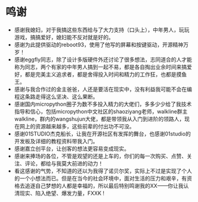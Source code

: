 # 鸣谢

- 感谢我媳妇，对于我搞这些东西给与了大力支持（口头上），中年男人，玩玩游戏，搞搞爱好，媳妇能不反对就是好的。
- 感谢为此提供驱动的reboot93，使用了他写的屏幕和按键驱动，开源精神万岁！
- 感谢eggfly同志，除了设计多版硬件外还讨论了很多想法，志同道合的人才能称为同志，两个有家的中年男人搞到一起不易，都是各自掏出业余时间来搞爱好，都是完美主义追求者，都是舍得投入时间和精力的工作狂，也都是摸鱼王。
- 感谢与我合作过的金主爸爸，人还是要活在现实中，没有利益我可能不会在编程这条路走得这么坚决、这么果断。
- 感谢国内micropython圈子为数不多投入精力的大佬们，多多少少给了我技术指导和信心，包括micropython中文社区的shaoziyang老师，walkline群主walkline，群内的wangshujun大佬，都是带领我从入门到进阶的领路人，现在网上的资源越来越多，这些前辈的付出功不可没。
- 感谢01STUDIO杰克船长，让我在开源社区有发挥的舞台，也感谢01studio的开发板及详细的教程资料带我入门。
- 感谢嘉立创平台，让创客的想法更容易变成现实。
- 感谢来捧场的各位，不管是观望的还是上车的，你们的每一次购买、点赞、关注、评论，都给与我莫大前进的动力！
- 看这感谢的气势，不知道的还以为我得了诺贝尔奖，实际上不过是实现了个人的一个小想法而已。但是在当今的社会环境中，面对生活的压力和艰辛，有资格去追逐自己梦想的人都是幸福的，所以最后特别鸣谢我的XX——你让我认清现实、陷入绝望、爆发力量，FXXK !

